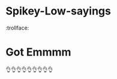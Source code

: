 # Spikey-Low-sayings
:trollface:

# Got Emmmm
:ok_hand::ok_hand::ok_hand::ok_hand::ok_hand::ok_hand::ok_hand::ok_hand::ok_hand:
